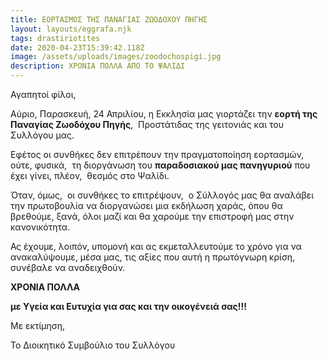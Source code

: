 ```yaml
---
title: ΕΟΡΤΑΣΜΟΣ ΤΗΣ ΠΑΝΑΓΙΑΣ ΖΩΟΔΟΧΟΥ ΠΗΓΗΣ
layout: layouts/eggrafa.njk
tags: drastiriotites
date: 2020-04-23T15:39:42.118Z
image: /assets/uploads/images/zoodochospigi.jpg
description: ΧΡΟΝΙΑ ΠΟΛΛΑ ΑΠΟ ΤΟ ΨΑΛΙΔΙ
---
```

Αγαπητοί φίλοι,

Αύριο, Παρασκευή, 24 Απριλίου, η Εκκλησία μας γιορτάζει την **εορτή της Παναγίας Ζωοδόχου Πηγής**,  Προστάτιδας της γειτονιάς και του Συλλόγου μας.

Εφέτος οι συνθήκες δεν επιτρέπουν την πραγματοποίηση εορτασμών, ούτε, φυσικά,  τη διοργάνωση του **παραδοσιακού μας πανηγυριού** που έχει γίνει, πλέον,  θεσμός στο Ψαλίδι. 

Όταν, όμως,  οι συνθήκες το επιτρέψουν,  ο Σύλλογός μας θα αναλάβει την πρωτοβουλία να διοργανώσει μια εκδήλωση χαράς, όπου θα βρεθούμε, ξανά, όλοι μαζί και θα χαρούμε την επιστροφή μας στην κανονικότητα.



Ας έχουμε, λοιπόν, υπομονή και ας εκμεταλλευτούμε το χρόνο για να ανακαλύψουμε, μέσα μας, τις αξίες που αυτή η πρωτόγνωρη κρίση, συνέβαλε να αναδειχθούν.



**ΧΡΟΝΙΑ ΠΟΛΛΑ**  

**με Υγεία και Ευτυχία για σας και την οικογένειά σας!!!**



Με εκτίμηση,

Το Διοικητικό Συμβούλιο του Συλλόγου
